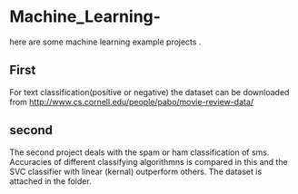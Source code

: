 # Machine_Learning-
here are some machine learning example projects .

## First
For text classification(positive or negative) the dataset can be downloaded from http://www.cs.cornell.edu/people/pabo/movie-review-data/

## second
The second project deals with the spam or ham classification of sms. Accuracies of different classifying algorithmns is compared in this and the SVC classifier with linear (kernal) outperform others. The dataset is attached in the folder.

